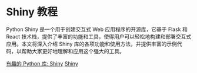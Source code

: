 # Shiny 教程

Python Shiny 是一个用于创建交互式 Web 应用程序的开源库，它基于 Flask 和 React 技术栈，提供了丰富的功能和工具，使得用户可以轻松地构建和部署交互式应用。本文将深入介绍 Shiny 库的各项功能和使用方法，并提供丰富的示例代码，以帮助大家更好地理解和应用这个强大的工具。



<seealso>
<category ref="ref_docs">
    <a href="https://mp.weixin.qq.com/s/i16XlxDxSYIe-efbz5c5vg">有趣的 Python 库: Shiny</a>
</category>
<category ref="ref_github">
    <a href="https://github.com/posit-dev/py-shiny">Shiny</a>
</category>
<category ref="ref_issues">
</category>
<category ref="ref_hf">
</category>
<category ref="ref_ms">
</category>
</seealso>